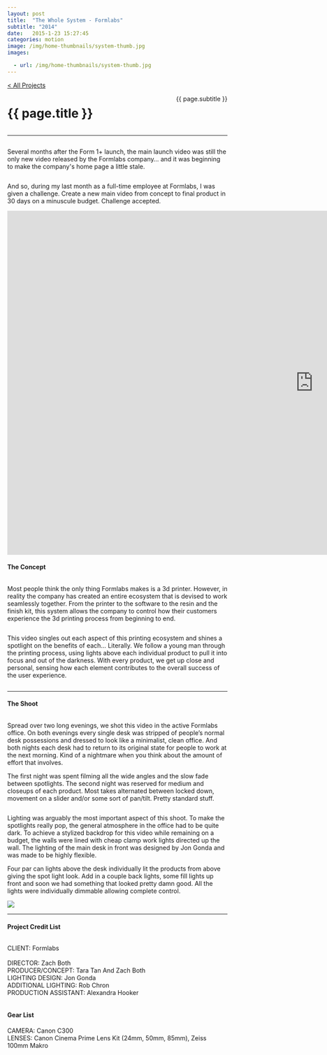 ```yaml
---
layout: post
title:  "The Whole System - Formlabs"
subtitle: "2014"
date:   2015-1-23 15:27:45
categories: motion
image: /img/home-thumbnails/system-thumb.jpg
images:

  - url: /img/home-thumbnails/system-thumb.jpg
---
```


<div id="whole-system">
	<a class="navigation-hack page-link" href="/" >< All Projects</a>
	<div class="hero-section">
		<div class="wrapper">
			<div class="beginning">
				<h1 style="float: left">{{ page.title }}</h1>
				<p style="float: right">{{ page.subtitle }}</p>
				<div style="clear: both;"></div>
			</div>
			<hr />
			<div class="text">
					<div class="left-column column">
						<p>Several months after the Form 1+ launch, the main launch video was still the only new video released by the Formlabs company… and it was beginning to make the company's home page a little stale.</p>
					</div>
					<div class="right-column column">
						<p>And so, during my last month as a full-time employee at Formlabs, I was given a challenge. Create a new main video from concept to final product in 30 days on a minuscule budget. Challenge accepted.</p>
					</div>
					<div style="clear: both;"></div>
				</div>
			<div class="videoWrapper">
				<iframe src="https://player.vimeo.com/video/111855923?portrait=0" width="1400" height="788" frameborder="0" webkitallowfullscreen mozallowfullscreen allowfullscreen></iframe>
			</div>
		</div>
	</div>
	<div class="main-content">
		<div class="wrapper">
			<section>
				<div class="text">
					<h4>The Concept</h4>
					<div class="left-column column">
						<p>Most people think the only thing Formlabs makes is a 3d printer. However, in reality the company has created an entire ecosystem that is devised to work seamlessly together. From the printer to the software to the resin and the finish kit, this system allows the company to control how their customers experience the 3d printing process from beginning to end.</p>
					</div>
					<div class="right-column column">
						<p>This video singles out each aspect of this printing ecosystem and shines a spotlight on the benefits of each… Literally. We follow a young man through the printing process, using lights above each individual product to pull it into focus and out of the darkness. With every product, we get up close and personal, sensing how each element contributes to the overall success of the user experience.</p>
					</div>
					<div style="clear: both;"></div>
				</div>
				<div class="photo-grid four-grid">
					<div class="four-photos left-column">
						<img src="/img/post/muzak/storyboards_1.jpg" alt="" /> 
					</div>
					<div class="four-photos left-column">
						<img src="/img/post/muzak/storyboards_2.jpg" alt="" /> 
					</div>
					<div class="four-photos left-column">
						<img src="/img/post/muzak/storyboards_3.jpg" alt="" /> 
					</div>
					<div class="four-photos left-column">
						<img src="/img/post/muzak/storyboards_4.jpg" alt="" /> 
					</div>
					<div class="four-photos left-column">
						<img src="/img/post/muzak/storyboards_5.jpg" alt="" /> 
					</div>
					<div class="four-photos left-column">
						<img src="/img/post/muzak/storyboards_6.jpg" alt="" /> 
					</div>
					<div class="four-photos left-column">
						<img src="/img/post/muzak/storyboards_7.jpg" alt="" /> 
					</div>
					<div class="four-photos left-column">
						<img src="/img/post/muzak/storyboards_8.jpg" alt="" /> 
					</div>
					<div class="four-photos left-column">
						<img src="/img/post/muzak/storyboards_9.jpg" alt="" /> 
					</div>
					<div class="four-photos left-column">
						<img src="/img/post/muzak/storyboards_10.jpg" alt="" /> 
					</div>
					<div class="four-photos left-column">
						<img src="/img/post/muzak/storyboards_11.jpg" alt="" /> 
					</div>
					<div class="four-photos left-column">
						<img src="/img/post/muzak/storyboards_12.jpg" alt="" /> 
					</div>
					<div class="four-photos left-column">
						<img src="/img/post/muzak/storyboards_13.jpg" alt="" /> 
					</div>
					<div class="four-photos left-column">
						<img src="/img/post/muzak/storyboards_14.jpg" alt="" /> 
					</div>
					<div class="four-photos left-column">
						<img src="/img/post/muzak/storyboards_15.jpg" alt="" /> 
					</div>
					<div class="four-photos left-column">
						<img src="/img/post/muzak/storyboards_16.jpg" alt="" /> 
					</div>
					<div style="clear: both;"></div>
				</div>
			</section>
			<hr />
			<section>
				<div class="text">
					<h4>The Shoot</h4>
					<div class="left-column column">
						<p>Spread over two long evenings, we shot this video in the active Formlabs office. On both evenings every single desk was stripped of people’s normal desk possessions and dressed to look like a minimalist, clean office. And both nights each desk had to return to its original state for people to work at the next morning. Kind of a nightmare when you think about the amount of effort that involves.</p><p>
						The first night was spent filming all the wide angles and the slow fade between spotlights. The second night was reserved for medium and closeups of each product. Most takes alternated between locked down, movement on a slider and/or some sort of pan/tilt. Pretty standard stuff.
					</p>
					</div>
					<div class="right-column column">
						<p>Lighting was arguably the most important aspect of this shoot. To make the spotlights really pop, the general atmosphere in the office had to be quite dark. To achieve a stylized backdrop for this video while remaining on a budget, the walls were lined with cheap clamp work lights directed up the wall. The lighting of the main desk in front was designed by Jon Gonda and was made to be highly flexible.</p><p>
						Four par can lights above the desk individually lit the products from above giving the spot light look. Add in a couple back lights, some fill lights up front and soon we had something that looked pretty damn good. All the lights were individually dimmable allowing complete control.
					</p>
					</div>
					<div style="clear: both;"></div>
				</div>
				<div class="photo-grid">
					<img src="/img/post/muzak/production.jpg" class="one-photo"/>
				</div>
	      	</section>
	      	<hr />
	      	<section>
				<div class="text">
					<h4>Project Credit List</h4>
					<div class="left-column column">
						<p>
							CLIENT: Formlabs
							<br />
							<br />
							DIRECTOR: Zach Both
							<br />
							PRODUCER/CONCEPT: Tara Tan And Zach Both <br />
							LIGHTING DESIGN: Jon Gonda<br />
							ADDITIONAL LIGHTING: Rob Chron<br />
							PRODUCTION ASSISTANT: Alexandra Hooker<br />
						</p>
					</div>
					<div class="right-column column">
						<h4>Gear List</h4>
						<p>
							CAMERA: Canon C300
							<br />
							LENSES: Canon Cinema Prime Lens Kit (24mm, 50mm, 85mm), Zeiss 100mm Makro<br />
						</p>
					</div>
					<div style="clear: both;"></div>
				</div>
	      	</section>
		</div>
	</div>
</div>